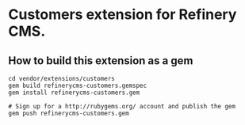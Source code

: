 # Customers extension for Refinery CMS.

## How to build this extension as a gem

    cd vendor/extensions/customers
    gem build refinerycms-customers.gemspec
    gem install refinerycms-customers.gem

    # Sign up for a http://rubygems.org/ account and publish the gem
    gem push refinerycms-customers.gem